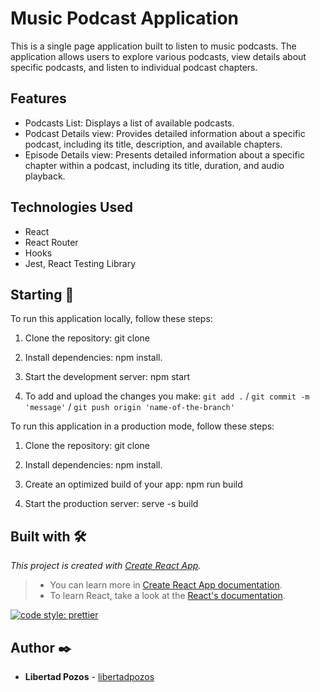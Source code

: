 # Music Podcast Application

This is a single page application built to listen to music podcasts. The application allows users to explore various podcasts, view details about specific podcasts, and listen to individual podcast chapters.

## Features
- Podcasts List: Displays a list of available podcasts.
- Podcast Details view: Provides detailed information about a specific podcast, including its title, description, and available chapters.
- Episode Details view: Presents detailed information about a specific chapter within a podcast, including its title, duration, and audio playback.

## Technologies Used
- React
- React Router
- Hooks
- Jest, React Testing Library

## Starting 🚀

To run this application locally, follow these steps:

1. Clone the repository: git clone 

2. Install dependencies: npm install.

3. Start the development server: npm start

4. To add and upload the changes you make: `git add .` / `git commit -m 'message'` / `git push origin 'name-of-the-branch'`

To run this application in a production mode, follow these steps:

1. Clone the repository: git clone 

2. Install dependencies: npm install.

3. Create an optimized build of your app: npm run build

3. Start the production server: serve -s build


## Built with 🛠️

_This project is created with [Create React App](https://github.com/facebook/create-react-app)._
>- You can learn more in [Create React App documentation](https://facebook.github.io/create-react-app/docs/getting-started).
>- To learn React, take a look at the [React's documentation](https://reactjs.org/).

[![code style: prettier](https://img.shields.io/badge/code_style-prettier-ff69b4.svg?style=flat-square)](https://github.com/prettier/prettier)


## Author ✒️

* **Libertad Pozos** - [libertadpozos](https://www.linkedin.com/in/libertadpozos)



